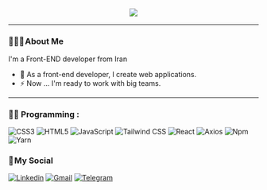 <h3 align="center">
    <img src="https://readme-typing-svg.herokuapp.com/?lines=Welcome,+There!+👋;I'm+Reza+Nangir;I'm+happy+to+meet+you,+my+dear!&center=true&font=Vazirmatn&weight=800&duration=3000&pause=1000&height=100&width=500&color=FDC435&size=30">
</h1>

---


### 👨🏻‍🦱 About Me 

I'm a Front-END developer from Iran

- 🔭 As a front-end developer, I create web applications.
- ⚡ Now ... I'm ready to work with big teams.

---

### 👨‍💻 Programming :

![CSS3](https://img.shields.io/badge/CSS3-1572B6?logo=CSS3&logoColor=white&style=for-the-badge)
![HTML5](https://img.shields.io/badge/HTML5-E34F26?logo=HTML5&logoColor=white&style=for-the-badge)
![JavaScript](https://img.shields.io/badge/JavaScript-F7DF1E?logo=JavaScript&logoColor=black&style=for-the-badge)
![Tailwind CSS](https://img.shields.io/badge/Tailwind&nbsp;CSS-06B6D4?logo=TailwindCSS&logoColor=white&style=for-the-badge)
![React](https://img.shields.io/badge/React-61DAFB?logo=React&logoColor=black&style=for-the-badge)
![Axios](https://img.shields.io/badge/Axios-5A29E4?logo=Axios&logoColor=white&style=for-the-badge)
![Npm](https://img.shields.io/badge/Npm-CB3837?logo=Npm&logoColor=white&style=for-the-badge)
![Yarn](https://img.shields.io/badge/Yarn-2C8EBB?logo=Yarn&logoColor=white&style=for-the-badge)

### 📌 My Social
    
[![Linkedin](https://img.shields.io/badge/LinkedIn-0A66C2?logo=Linkedin&logoColor=white&style=for-the-badge)](https://www.linkedin.com/in/reza-nangir)
[![Gmail](https://img.shields.io/badge/Gmail-EA4335?logo=Gmail&logoColor=white&style=for-the-badge)](mailto:reza.ngr8@gmail.com)
[![Telegram](https://img.shields.io/badge/Telegram-229ED9?logo=Telegram&logoColor=white&style=for-the-badge)](https://t.me/R_n_80)
